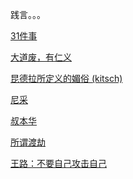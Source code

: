 践言。。。



 [31件事](摘录/论道/31件事.md)  

 [大道废，有仁义](摘录/论道/大道废，有仁义.md) 

 [昆德拉所定义的媚俗 (kitsch) ](摘录/论道/昆德拉所定义的「媚俗」(kitsch).md) 

 [尼采](摘录/论道/尼采.md) 

 [叔本华](摘录/论道/叔本华.md) 

 [所谓渡劫](摘录/论道/所谓渡劫.md) 

 [王路：不要自己攻击自己](摘录/论道/王路：不要自己攻击自己.md) 

